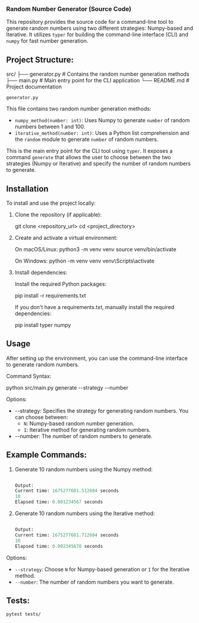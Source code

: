 ### Random Number Generator (Source Code)

This repository provides the source code for a command-line tool to generate random numbers using two different strategies: Numpy-based and Iterative. It utilizes `typer` for building the command-line interface (CLI) and `numpy` for fast number generation.

## Project Structure:

src/
├── generator.py      # Contains the random number generation methods
├── main.py           # Main entry point for the CLI application
└── README.md         # Project documentation

`generator.py`

This file contains two random number generation methods:
- `numpy_method(number: int)`: Uses Numpy to generate `number` of random numbers between 1 and 100.
- `iterative_method(number: int)`: Uses a Python list comprehension and the `random` module to generate `number` of random numbers.

This is the main entry point for the CLI tool using `typer`. It exposes a command `generate` that allows the user to choose between the two strategies (Numpy or Iterative) and specify the number of random numbers to generate.

## Installation

To install and use the project locally:

1. Clone the repository (if applicable):

   git clone <repository_url>
   cd <project_directory>

2. Create and activate a virtual environment:

   On macOS/Linux:
     python3 -m venv venv
     source venv/bin/activate

   On Windows:
     python -m venv venv
     venv\Scripts\activate

3. Install dependencies:

   Install the required Python packages:

   pip install -r requirements.txt

   If you don't have a requirements.txt, manually install the required dependencies:

   pip install typer numpy

## Usage

After setting up the environment, you can use the command-line interface to generate random numbers.

Command Syntax:

   python src/main.py generate --strategy <strategy> --number <number>

Options:
- --strategy: Specifies the strategy for generating random numbers. You can choose between:
    - `N`: Numpy-based random number generation.
    - `I`: Iterative method for generating random numbers.
- --number: The number of random numbers to generate.

## Example Commands:

1. Generate 10 random numbers using the Numpy method:

   ```python src/main.py generate --strategy N --number 10

   Output:
   Current time: 1675277681.512604 seconds
   10
   Elapsed time: 0.001234567 seconds
   ```

2. Generate 10 random numbers using the Iterative method:

   ```python src/main.py generate --strategy I --number 10

   Output:
   Current time: 1675277681.712604 seconds
   10
   Elapsed time: 0.002345678 seconds
   ```

Options:

- `--strategy`: Choose `N` for Numpy-based generation or `I` for the Iterative method.
- `--number`: The number of random numbers you want to generate.


## Tests:

```
pytest tests/
```

